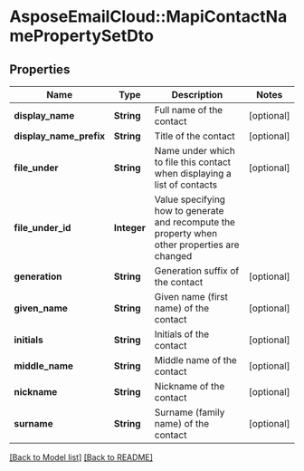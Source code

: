 # AsposeEmailCloud::MapiContactNamePropertySetDto
## Properties
Name | Type | Description | Notes
------------ | ------------- | ------------- | -------------
**display_name** | **String** | Full name of the contact              | [optional] 
**display_name_prefix** | **String** | Title of the contact              | [optional] 
**file_under** | **String** | Name under which to file this contact when displaying a list of contacts              | [optional] 
**file_under_id** | **Integer** | Value specifying how to generate and recompute the property when other properties are changed              | 
**generation** | **String** | Generation suffix of the contact              | [optional] 
**given_name** | **String** | Given name (first name) of the contact              | [optional] 
**initials** | **String** | Initials of the contact              | [optional] 
**middle_name** | **String** | Middle name of the contact              | [optional] 
**nickname** | **String** | Nickname of the contact              | [optional] 
**surname** | **String** | Surname (family name) of the contact              | [optional] 



[[Back to Model list]](Models.md) [[Back to README]](README.md)


